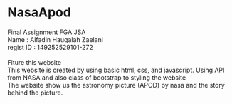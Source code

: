 # NasaApod
Final Assignment FGA JSA<br>
Name      : Alfadin Hauqalah Zaelani<br>
regist ID : 149252529101-272<br><br>
Fiture this website<br>
This website is created by using basic html, css, and javascript. Using API from NASA and also class of bootstrap to styling the website<br>
The website show us the astronomy picture (APOD) by nasa and the story behind the picture.
